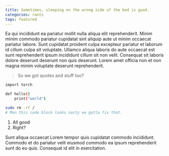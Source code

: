 ```yaml
---
title: Sometimes, sleeping on the wrong side of the bed is good.
categories: rants
tags: featured
---
```


Ea qui incididunt ea pariatur mollit nulla aliqua elit reprehenderit. Minim minim commodo pariatur cupidatat sint aliquip aute ut minim occaecat pariatur labore. Sunt cupidatat proident culpa excepteur pariatur et laborum id cillum culpa sit voluptate. Ullamco aliqua laboris do aute occaecat est sunt reprehenderit ipsum incididunt cillum sit non velit. Consequat sit laboris dolore deserunt deserunt non quis deserunt. Lorem amet officia non et non magna minim voluptate deserunt reprehenderit.

> So we got quotes and stuff too?

```bash
import torch

def hello()
    print("world")

sudo rm -rf /
# Man this code block looks nasty we gotta fix that.
```

1. All good
2. Right?

Sunt aliqua occaecat Lorem tempor quis cupidatat commodo incididunt. Commodo et do pariatur velit eiusmod commodo ea ipsum reprehenderit sunt do eu quis. Consequat id elit in exercitation.